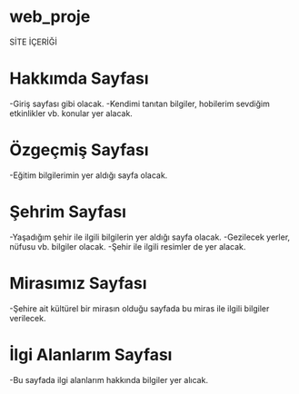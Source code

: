 # web_proje
SİTE İÇERİĞİ 
# Hakkımda Sayfası
-Giriş sayfası gibi olacak.
-Kendimi tanıtan bilgiler, hobilerim sevdiğim etkinlikler vb. konular yer alacak.
# Özgeçmiş Sayfası
-Eğitim bilgilerimin yer aldığı sayfa olacak.
# Şehrim Sayfası
-Yaşadığım şehir ile ilgili bilgilerin yer aldığı sayfa olacak.
-Gezilecek yerler, nüfusu vb. bilgiler olacak.
-Şehir ile ilgili resimler de yer alacak.
# Mirasımız Sayfası
-Şehire ait kültürel bir mirasın olduğu sayfada bu miras ile ilgili bilgiler verilecek.
# İlgi Alanlarım Sayfası
-Bu sayfada ilgi alanlarım hakkında bilgiler yer alıcak.

